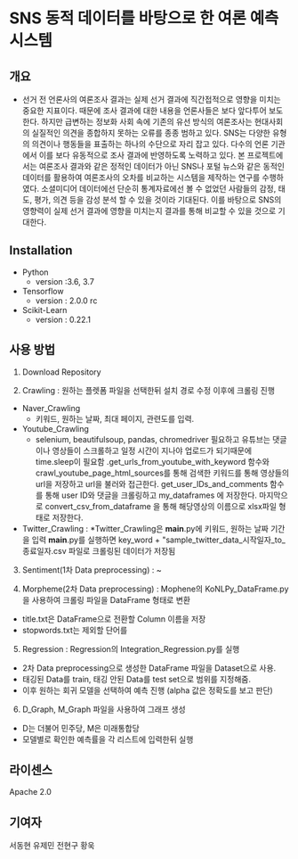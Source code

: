 # SNS 동적 데이터를 바탕으로 한 여론 예측 시스템

## 개요
- 선거 전 언론사의 여론조사 결과는 실제 선거 결과에 직간접적으로 영향을 미치는 중요한 지표이다. 때문에 조사 결과에 대한 내용을 언론사들은 보다 앞다투어 보도한다. 하지만 급변하는 정보화 사회 속에 기존의 유선 방식의 여론조사는 현대사회의 실질적인 의견을 종합하지 못하는 오류를 종종 범하고 있다. SNS는 다양한 유형의 의견이나 행동들을 표출하는 하나의 수단으로 자리 잡고 있다. 다수의 언론 기관에서 이를 보다 유동적으로 조사 결과에 반영하도록 노력하고 있다. 본 프로젝트에서는 여론조사 결과와 같은 정적인 데이터가 아닌 SNS나 포털 뉴스와 같은 동적인 데이터를 활용하여 여론조사의 오차를 비교하는 시스템을 제작하는 연구를 수행하였다. 소셜미디어 데이터에선 단순히 통계자료에선 볼 수 없었던 사람들의 감정, 태도, 평가, 의견 등을 감성 분석 할 수 있을 것이라 기대된다. 이를 바탕으로 SNS의 영향력이 실제 선거 결과에 영향을 미치는지 결과를 통해 비교할 수 있을 것으로 기대한다.


## Installation
* Python 
  * version :3.6, 3.7
* Tensorflow
  * version : 2.0.0 rc
* Scikit-Learn
  * version : 0.22.1


## 사용 방법
1. Download Repository 

2. Crawling : 원하는 플렛폼 파일을 선택한뒤 설치 경로 수정 이후에 크롤링 진행
 * Naver_Crawling
   * 키워드, 원하는 날짜, 최대 페이지, 관련도를 입력.
 * Youtube_Crawling
   * selenium, beautifulsoup, pandas, chromedriver 필요하고 유튜브는 댓글이나 영상들이 스크롤하고 일정 시간이 지나야 업로드가 되기때문에 time.sleep이 필요함 .get_urls_from_youtube_with_keyword 함수와 crawl_youtube_page_html_sources를 통해 검색한 키워드를 통해 영상들의 url을 저장하고 url을 불러와 접근한다. get_user_IDs_and_comments 함수를 통해 user ID와 댓글을 크롤링하고 my_dataframes 에 저장한다.  마지막으로 convert_csv_from_dataframe 을 통해 해당영상의 이름으로 xlsx파일 형태로 저장한다.
 * Twitter_Crawling :
   *Twitter_Crawling은 __main__.py에 키워드, 원하는 날짜 기간을 입력
    __main__.py를 실행하면 key_word + "sample_twitter_data_시작일자_to_종료일자.csv 파일로 크롤링된 데이터가 저장됨
 
3. Sentiment(1차 Data preprocessing) : ~

4. Morpheme(2차 Data preprocessing) : Mophene의 KoNLPy_DataFrame.py을 사용하여 크롤링 파일을 DataFrame 형태로 변환
 - title.txt은 DataFrame으로 전환할 Column 이름을 저장
 - stopwords.txt는 제외할 단어를 

5. Regression : Regression의 Integration_Regression.py를 실행
 - 2차 Data preprocessing으로 생성한 DataFrame 파일을 Dataset으로 사용.
 - 태깅된 Data를 train, 태깅 안된 Data를 test set으로 범위를 지정해줌.
 - 이후 원하는 회귀 모델을 선택하여 예측 진행 (alpha 값은 정확도를 보고 판단)
 
6. D_Graph, M_Graph 파일을 사용하여 그래프 생성
 - D는 더불어 민주당, M은 미래통합당
 - 모델별로 확인한 예측률을 각 리스트에 입력한뒤 실행


## 라이센스
Apache 2.0


## 기여자
서동현
유제민
전현구
황욱
